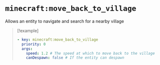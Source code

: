 # `minecraft:move_back_to_village`

Allows an entity to navigate and search for a nearby village

> [!example]
> ```yaml
> - key: minecraft:move_back_to_village
>   priority: 0
>   args:
>     speed: 1.2 # The speed at which to move back to the village
>     canDespawn: false # If the entity can despawn
> ```
